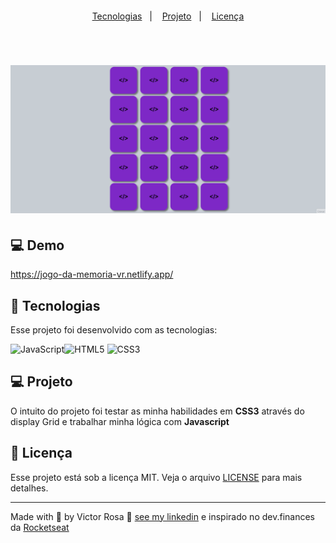 
  <h1 align="center">
    <img alt="" title="MidasFinances" src="/image/logo_01.svg" width="220px" />
  </h1>
  
  <p align="center">
    <a href="#-tecnologias">Tecnologias</a>&nbsp;&nbsp;&nbsp;|&nbsp;&nbsp;&nbsp;
    <a href="#-projeto">Projeto</a>&nbsp;&nbsp;&nbsp;|&nbsp;&nbsp;&nbsp;
    <a href="#memo-licença">Licença</a>
  </p>
  
  <br>
  <h1>
     <img src='./assets/images/Animation.gif'>
  </h1>
  

  
  ## 💻 Demo
https://jogo-da-memoria-vr.netlify.app/
  
  ## 🚀 Tecnologias
  
  Esse projeto foi desenvolvido com as tecnologias:
  
  ![JavaScript](https://img.shields.io/badge/-JavaScript-grey?style=flat-square&logo=javascript)![HTML5](https://img.shields.io/badge/-HTML5-E34F26?style=flat-square&logo=html5&logoColor=white)
  ![CSS3](https://img.shields.io/badge/-CSS3-1572B6?style=flat-square&logo=css3)
  
  ## 💻 Projeto
  
O intuito do projeto foi testar as minha habilidades em **CSS3**  através do display Grid e trabalhar minha lógica com **Javascript**
  
  
  ## :memo: Licença
  
  Esse projeto está sob a licença MIT. Veja o arquivo [LICENSE](LICENSE.md) para mais detalhes.
  
  ---
  
 Made with 💜 by Victor Rosa 👋 [see my linkedin](https://www.linkedin.com/in/victor-rosaa) e inspirado no dev.finances da [Rocketseat](https://app.rocketseat.com.br/)
  </body>
  </html>
